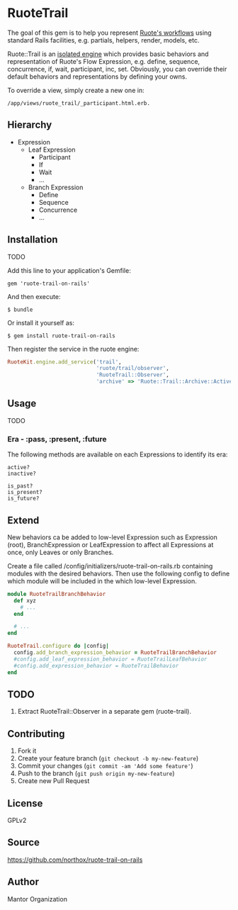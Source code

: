 # RuoteTrail

The goal of this gem is to help you represent [Ruote's workflows](http://ruote.rubyforge.org/) using standard Rails
facilities, e.g. partials, helpers, render, models, etc.

Ruote::Trail is an [isolated engine](http://guides.rubyonrails.org/engines.html) which provides basic
behaviors and representation of Ruote's Flow Expression, e.g. define, sequence, concurrence, if, wait, participant, inc,
set. Obviously, you can override their default behaviors and representations by defining your owns.

To override a view, simply create a new one in:

    /app/views/ruote_trail/_participant.html.erb.

## Hierarchy

- Expression
    - Leaf Expression
        - Participant
        - If
        - Wait
        - ...
    - Branch Expression
        - Define
        - Sequence
        - Concurrence
        - ...

## Installation

TODO

Add this line to your application's Gemfile:

    gem 'ruote-trail-on-rails'

And then execute:

    $ bundle

Or install it yourself as:

    $ gem install ruote-trail-on-rails
    
Then register the service in the ruote engine:

```ruby
RuoteKit.engine.add_service('trail',
                            'ruote/trail/observer',
                            'RuoteTrail::Observer',
                            'archive' => 'Ruote::Trail::Archive::ActiveRecord')
```

## Usage

TODO

### Era - :pass, :present, :future

The following methods are available on each Expressions to identify its era:

```
active?
inactive?

is_past?
is_present?
is_future?
```

## Extend
New behaviors ca be added to low-level Expression such as Expression (root), BranchExpression or LeafExpression
to affect all Expressions at once, only Leaves or only Branches.

Create a file called /config/initializers/ruote-trail-on-rails.rb containing modules with the desired behaviors. Then
use the following config to define which module will be included in the which low-level Expression.

```ruby
module RuoteTrailBranchBehavior
  def xyz
    # ...
  end

  # ...
end

RuoteTrail.configure do |config|
  config.add_branch_expression_behavior = RuoteTrailBranchBehavior
  #config.add_leaf_expression_behavior = RuoteTrailLeafBehavior
  #config.add_expression_behavior = RuoteTrailBehavior
end
```

## TODO

1. Extract RuoteTrail::Observer in a separate gem (ruote-trail).

## Contributing

1. Fork it
2. Create your feature branch (`git checkout -b my-new-feature`)
3. Commit your changes (`git commit -am 'Add some feature'`)
4. Push to the branch (`git push origin my-new-feature`)
5. Create new Pull Request

## License

GPLv2

## Source

https://github.com/northox/ruote-trail-on-rails

## Author

Mantor Organization